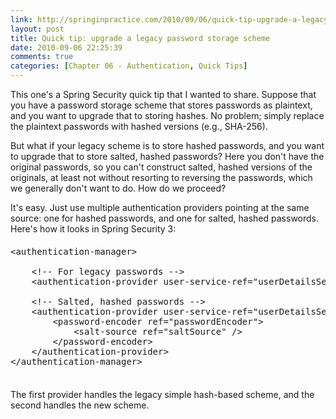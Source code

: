 ```yaml
---
link: http://springinpractice.com/2010/09/06/quick-tip-upgrade-a-legacy-password-storage-scheme/
layout: post
title: Quick tip: upgrade a legacy password storage scheme
date: 2010-09-06 22:25:39
comments: true
categories: [Chapter 06 - Authentication, Quick Tips]
---
```

This one's a Spring Security quick tip that I wanted to share. Suppose that you have a password storage scheme that stores passwords as plaintext, and you want to upgrade that to storing hashes. No problem; simply replace the plaintext passwords with hashed versions (e.g., SHA-256).

But what if your legacy scheme is to store hashed passwords, and you want to upgrade that to store salted, hashed passwords? Here you don't have the original passwords, so you can't construct salted, hashed versions of the originals, at least not without resorting to reversing the passwords, which we generally don't want to do. How do we proceed?

It's easy. Just use multiple authentication providers pointing at the same source: one for hashed passwords, and one for salted, hashed passwords. Here's how it looks in Spring Security 3:
<pre style="margin:20px 0;">&lt;authentication-manager&gt;

    &lt;!-- For legacy passwords --&gt;
    &lt;authentication-provider user-service-ref="userDetailsService" /&gt;

    &lt;!-- Salted, hashed passwords --&gt;
    &lt;authentication-provider user-service-ref="userDetailsService"&gt;
        &lt;password-encoder ref="passwordEncoder"&gt;
            &lt;salt-source ref="saltSource" /&gt;
        &lt;/password-encoder&gt;
    &lt;/authentication-provider&gt;
&lt;/authentication-manager&gt;

</pre>

The first provider handles the legacy simple hash-based scheme, and the second handles the new scheme.
